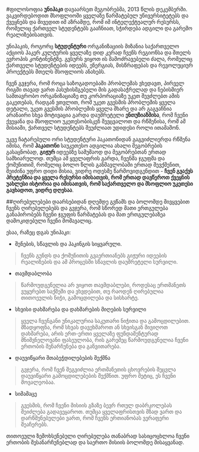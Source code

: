 #ფილოსოფია
**უნიჰაკი** დავაარსეთ მეგობრებმა, 2013 წლის დეკემბერში. ვაკვირდებოდით მსოფლიოში ყველაზე წარმატებულ უნივერსიტეტებს და ქვეყნებს და მივედით იმ აზრამდე, რომ იმ ინტელექტუალურ რესურსს, რომელიც ქართველ სტუდენტებს გააჩნიათ, სჭირდება ადგილი და გარემო რეალიზებისათვის. 

უნიჰაკის, როგორც **სტუდენტური**  ორგანიზაციის მიზანია საქართველო აქციოს ჰაკერ კულტურის  ყველაზე დიდ კერად ჩვენს რეგიონსა და მთელს ევროპის კონტინენტზე. გვსურს ვიყოთ ის მამოძრავებელი ძალა, რომელიც ქართველი სტუდენტების იდეებს, ენერგიას,  მისწრაფებას და რევოლუციურ პროექტებს მთელს მსოფლიოს ანახებს. 

ჩვენ გვჯერა, რომ როცა საზოგადოებაში პრობლემას ვხედავთ, პირველ რიგში თავად ვართ პასუხისმგებელი მის გადასაჭრელად და ნებისმიერ სამთავრობო ორგანიზაციაზე თუ კორპორაციაზე უკეთ შევძლებთ ამის გაკეთებას, რადგან ვთვლით, რომ უკეთ გვესმის პრობლემის ყველა დეტალი, უკეთ გვესმის პრობლემის ყველა მხარე და არ გაგვაჩნია არანაირი სხვა მოტივაცია გარდა დაუშრეტელი **ენთუზიაზმისა**, რომ ჩვენი ქვეყანა და მსოფლიო უკეთესობისკენ შევცვალოთ და რწმენისა, რომ ამ მისიაში, ქართველ სტუდენტებს შეუძლიათ უდიდესი როლი ითამაშონ. 

უკვე ჩატარებული ორი სტუდენტური ჰაკათონიდან გაგვიძლიერდა რწმენა იმისა, რომ **ჰაკათონი** საუკეთესო ადგილია ახალი მეგობრების გასაცნობად, **გიჟურ** იდეებზე სამუშაოდ და მეგობრებთან ერთად სამხიარულოდ. თუმცა ამ ყველაფრის გარდა, ჩვენმა ჯგუფმა და ქომუნითიმ, რომელიც ბოლო წლის განმავლობაში ერთად შევქმენით, შეიძინა უფრო დიდი მისია, ვიდრე ოდესმე წარმოვიდგენდით - **ჩვენ გვაქვს პრეტენზია და ყველა რესურსი იმისათვის, რომ ერთად დავწეროთ ქვეყნის უახლესი ისტორია და იმისათვის, რომ საქართველო და მსოფლიო უკეთესი გავხადოთ, ვიდრე დღესაა**.

##ღირებულებები
დაარსებიდან დღემდე გვწამს და ბოლომდე მივყვებით ჩვენს ღირებულებებს და გვჯერა, რომ სწორედ მათი ერთგულება განაპირობებს ჩვენი ჯგუფის წარმატებას და მათ ერთგულებაზეა დამოკიდებული ჩვენი მომავალიც. 

ესაა, რაზეც დგას უნიჰაკი:

* შენების, სწავლის და ჰაკინგის სიყვარული.

>ჩვენს გუნდს და ქომუნითის გვაერთიანებს გიჟური იდეების რეალიზების და ამ პროცესში სწავლის დაუშრეტელი სურვილი.

* თავმდაბლობა

>წარმოუდგენელია არ ვიყოთ თავმდაბლები, როდესაც ერთმანეთს ვუყურებთ საქმეში და ვხვდებით, თუ რაოდენ ღირებულია თითოეულის ნიჭი, გამოცდილება და სისხარტე.

* სხვისი დახმარება და დახმარების მიღების სურვილი

>ყველა ჩვენგანი უნიკალურია საკუთარი ნიჭითა და გამოცდილებით. მზადყოფნა, რომ სხვას დავეხმაროთ ან სხვისგან მივიღოთ დახმარება, არის ერთ-ერთი ყველაზე ფუნდამენტურად მნიშვნელოვანი ფასეულობა, რის გარეშეც წარმოუდგენელია ჩვენი ერთობის შენარჩუნება და განვითარება.

* დაუვიწყარი შთაბეჭდილებების შექმნა

>გვჯერა, რომ ჩვენ შეგვიძლია ერთმანეთის ცხოვრების შეცვლა დაუვიწყარი გამოცდილებების შექმნით. უფრო მეტიც, ეს ჩვენი მოვალეობაა.

* სიმამაცე

>გვესმის, რომ ჩვენი მისიის გზაზე ბევრ რთულ დაბრკოლებას შეიძლება გადავეყაროთ. თუმცა ყველაფრისთვის მზად ვართ და დარწმუნებულები ვართ, რომ ჩვენს ერთიანობას ვერაფერი შეაჩერებს.

თითოეული ზემოხსენებული ღირებულება თანაბრად სასიცოცხლოა ჩვენი ერთობის შესანარჩუნებლად და საერთო მისიის ბოლომდე მისაყვანად.